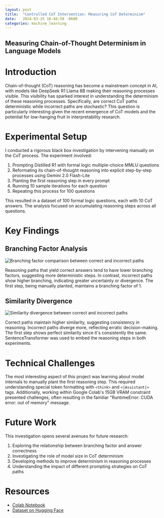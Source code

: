 ```yaml
---
layout: post
title:  "Controlled CoT Intervention: Measuring CoT Determinism"
date:   2024-03-25 16:46:58 -0600
categories: machine_learning
---
```


## Measuring Chain-of-Thought Determinism in Language Models

# Introduction

Chain-of-thought (CoT) reasoning has become a mainstream concept in AI, with models like DeepSeek R1 Llama 8B making their reasoning processes visible. This visibility has sparked interest in understanding the determinism of these reasoning processes. Specifically, are correct CoT paths deterministic while incorrect paths are stochastic? This question is particularly interesting given the recent emergence of CoT models and the potential for low-hanging fruit in interpretability research.

# Experimental Setup

I conducted a rigorous black box investigation by intervening manually on the CoT process. The experiment involved:

1. Prompting Distilled R1 with formal logic multiple-choice MMLU questions
2. Reformating its chain-of-thought reasoning into explicit step-by-step processes using Gemini 2.0 Flash-Lite
3. Planting the first reasoning step in every prompt
4. Running 10 sample iterations for each question
5. Repeating this process for 100 questions

This resulted in a dataset of 100 formal logic questions, each with 10 CoT answers. The analysis focused on accumulating reasoning steps across all questions.

# Key Findings

## Branching Factor Analysis

![Branching factor comparison between correct and incorrect paths](/blog/images/cot-intervention/branching_factor.png)

Reasoning paths that yield correct answers tend to have lower branching factors, suggesting more deterministic steps. In contrast, incorrect paths show higher branching, indicating greater uncertainty or divergence. The first step, being manually planted, maintains a branching factor of 1.

## Similarity Divergence

![Similarity divergence between correct and incorrect paths](/blog/images/cot-intervention/similarity_divergence.png)

Correct paths maintain higher similarity, suggesting consistency in reasoning. Incorrect paths diverge more, reflecting erratic decision-making. The first step shows perfect similarity since it's consistently the same. SentenceTransformer was used to embed the reasoning steps in both experiments.

# Technical Challenges

The most interesting aspect of this project was learning about model internals to manually plant the first reasoning step. This required understanding special token formatting with `<think>` and `<|Assistant|>` tags. Additionally, working within Google Colab's 15GB VRAM constraint presented challenges, often resulting in the familiar "RuntimeError: CUDA error: out of memory" message.

# Future Work

This investigation opens several avenues for future research:

1. Exploring the relationship between branching factor and answer correctness
2. Investigating the role of model size in CoT determinism
3. Developing methods to improve determinism in reasoning processes
4. Understanding the impact of different prompting strategies on CoT paths

# Resources

* [Colab Notebook](https://colab.research.google.com/drive/1iEMNwrRTidxH32ZUuA50NOo7LG6zXyv0)
* [Dataset on Hugging Face](https://huggingface.co/datasets/kyars/CoTIntervention)